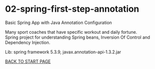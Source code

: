 # 02-spring-first-step-annotation
Basic Spring App with  Java Annotation Configuration    


Many sport coaches that have specific workout  and daily fortune.   
Spring project for understanding  Spring beans,  Inversion Of Control and Dependency Injection.


Lib: spring framework 5.3.9,  javax.annotation-api-1.3.2.jar



[BACK TO START PAGE](https://github.com/FlorescuAndrei/Start.git) 
